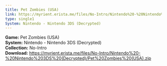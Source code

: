 ```yaml
---
title: Pet Zombies (USA)
link: https://myrient.erista.me/files/No-Intro/Nintendo%20-%20Nintendo%203DS%20(Decrypted)/Pet%20Zombies%20(USA).zip
type: single1
System: Nintendo - Nintendo 3DS (Decrypted)
---
```

<b>Game:</b> Pet Zombies (USA)<br>
<b>System:</b> Nintendo - Nintendo 3DS (Decrypted)<br>
<b>Collection:</b> No-Intro<br>
<b>Download:</b> https://myrient.erista.me/files/No-Intro/Nintendo%20-%20Nintendo%203DS%20(Decrypted)/Pet%20Zombies%20(USA).zip